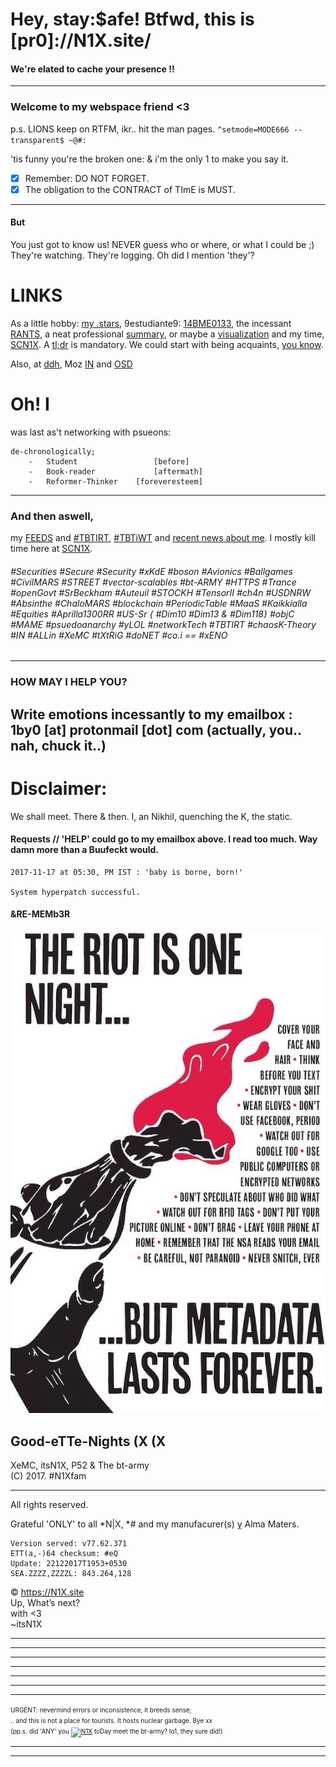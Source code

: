 # Hey, stay:$afe! Btfwd, this is [pr0]://N1X.site/
#### We're elated to cache your presence !!
---

### Welcome to my webspace friend <3
p.s. LIONS keep on RTFM, ikr.. hit the man pages.
`^setmode=MODE666 --transparent$ ~@#:`

'tis funny you're the broken one: & i'm the only 1 to make you say it.

 - [x] Remember: DO NOT FORGET.
 - [x] The obligation to the CONTRACT of TImE is MUST.

---

#### But
You just got to know us! NEVER guess who or where, or what I could be ;)
They're watching. They're logging.
Oh did I mention 'they'?



# LINKS
As a little hobby: [my .stars](http://github.com/itsn1x), 9estudiante9: [14BME0133](http://14bme0133.github.io), the incessant [RANTS](http://twitter.com/itsn1x), a neat professional [summary](http://linkedin.com/in/itsn1x), or maybe a [visualization](https://vizualize.me/N1X) and my time, [SCN1X](http://soundcloud.com/itsn1x). A [tl;dr](https://about.me/itsN1X) is mandatory. We could start with being acquaints, [you know](https://nikhilpandita.n1x.site).


Also, at [ddh](https://duckduckhack.com/u/itsn1x), Moz [IN](https://mozillatn.github.io) and [OSD](https://opensourcedesign.net)

# Oh! I 
was last as't networking with psueons:
```
de-chronologically;
    -   Student                 [before]   
    -   Book-reader             [aftermath]
    -   Reformer-Thinker    [foreveresteem]
```

---

### And then aswell, 
my [FEEDS](NewsFEEDforN1Xsite) and [#TBTIRT](https://twitter.com/search?q=TBTIRT), [#TBTiWT](https://twitter.com/search?q=TBTIWT) and [recent news about me](http://google.com/search?q=n1x). I mostly kill time here at [SCN1X](https://soundcloud.com/itsn1x).

###### #Securities #Secure #Security #xKdE #boson #Avionics #Ballgames #CivilMARS #STREET #vector-scalables #bt-ARMY #HTTPS #Trance #openGovt #SrBeckham #Auteuil #STOCKH #TensorII #ch4n #USDNRW #Absinthe #ChaloMARS #blockchain #PeriodicTable #MaaS #Kaikkialla #Equities #Aprilla1300RR #US-Sr { #Dim10 #Dim13 & #Dim118} #objC #MAME #psuedoanarchy #yLOL #networkTech #TBTIRT #chaosK-Theory #IN #ALLin #XeMC #tXtRiG #doNET #co.i == #xENO

---

### HOW MAY I HELP YOU?
Write emotions incessantly to my emailbox : 1by0 [at] protonmail [dot] com (actually, you.. nah, chuck it..)
---

# Disclaimer:
We shall meet. There & then. I, an Nikhil, quenching the K, the static.

#### Requests // 'HELP' could go to my emailbox above. I read too much. Way damn more than a Buufeckt would.

```
2017-11-17 at 05:30, PM IST : 'baby is borne, born!'

System hyperpatch successful.
```
#### &RE-MEMb3R

![](n1x.site.imagine.jpg)

## Good-eTTe-Nights (X (X
XeMC, itsN1X, P52 & The bt-army  
(C) 2017. #N1Xfam

---

All rights reserved.

Grateful 'ONLY' to all \*N|X, \*# and my manufacurer(s) ỵ Alma Maters.


    Version served: v77.62.371
    ETT(a,-)64 checksum: #eQ
    Update: 22122017T1953+0530
    SEA.ZZZZ,ZZZZL: 843.264,128

© https://N1X.site
<br>Up, What’s next?
<br>with <3
<br>~itsN1X
<hr><hr><hr><hr><hr><hr><hr><font size='1'>URGENT: nevermind errors or inconsistence, it breeds sense;<br>.. and this is not a place for tourists. It hosts nuclear garbage. Bye xx <br>(pp.s. did 'ANY' you <a title="Web Analytics" href="http://statcounter.com/" target="_blank"><img src="//c.statcounter.com/11569191/0/dbb0514a/0/" alt="N1X" ></a> toDay meet the bt-army? lo1, they sure did!)</font><hr><hr>

